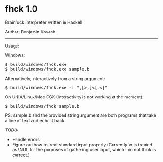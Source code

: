 fhck 1.0
====

Brainfuck interpreter written in Haskell

Author: Benjamin Kovach

----
Usage:


Windows:

<pre>
$ build/windows/fhck.exe <brainfuck_file_path>
$ build/windows/fhck.exe sample.b
</pre>
Alternatively, interactively from a string argument:
<pre>
$ build/windows/fhck.exe -i ",[>,]<[.<]"
</pre>
On UNIX/Linux/Mac OSX (Interactivity is not working at the moment):
<pre>
$ build/windows/fhck sample.b
</pre>

PS: sample.b and the provided string argument are both programs that take a line of text and echo it back.

*TODO:*
* Handle errors
* Figure out how to treat standard input properly (Currently \n is treated as \NUL for the purposes of gathering user input, which I do not think is correct.)
